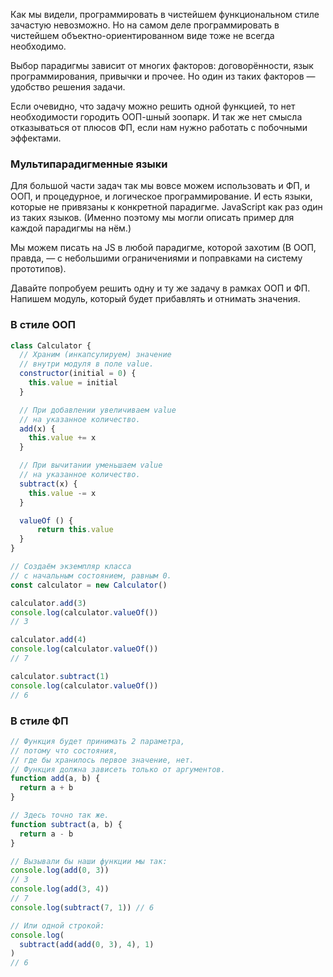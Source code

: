 Как мы видели, программировать в чистейшем функциональном стиле зачастую невозможно. Но на самом деле программировать в чистейшем объектно-ориентированном виде тоже не всегда необходимо.

Выбор парадигмы зависит от многих факторов: договорённости, язык программирования, привычки и прочее. Но один из таких факторов — удобство решения задачи.

Если очевидно, что задачу можно решить одной функцией, то нет необходимости городить ООП-шный зоопарк. И так же нет смысла отказываться от плюсов ФП, если нам нужно работать с побочными эффектами.

### Мультипарадигменные языки

Для большой части задач так мы вовсе можем использовать и ФП, и ООП, и процедурное, и логическое программирование. И есть языки, которые не привязаны к конкретной парадигме. JavaScript как раз один из таких языков. (Именно поэтому мы могли описать пример для каждой парадигмы на нём.)

Мы можем писать на JS в любой парадигме, которой захотим (В ООП, правда, — с небольшими ограничениями и поправками на систему прототипов).

Давайте попробуем решить одну и ту же задачу в рамках ООП и ФП. Напишем модуль, который будет прибавлять и отнимать значения.

### В стиле ООП

```js
class Calculator {
  // Храним (инкапсулируем) значение
  // внутри модуля в поле value.
  constructor(initial = 0) {
    this.value = initial
  }

  // При добавлении увеличиваем value
  // на указанное количество.
  add(x) {
    this.value += x
  }

  // При вычитании уменьшаем value
  // на указанное количество.
  subtract(x) {
    this.value -= x
  }

  valueOf () {
      return this.value
  }
}

// Создаём экземпляр класса
// с начальным состоянием, равным 0.
const calculator = new Calculator()

calculator.add(3)
console.log(calculator.valueOf())
// 3

calculator.add(4)
console.log(calculator.valueOf())
// 7

calculator.subtract(1)
console.log(calculator.valueOf())
// 6
```

### В стиле ФП

```js
// Функция будет принимать 2 параметра,
// потому что состояния,
// где бы хранилось первое значение, нет.
// Функция должна зависеть только от аргументов.
function add(a, b) {
  return a + b
}

// Здесь точно так же.
function subtract(a, b) {
  return a - b
}

// Вызывали бы наши функции мы так:
console.log(add(0, 3))
// 3
console.log(add(3, 4))
// 7
console.log(subtract(7, 1)) // 6

// Или одной строкой:
console.log(
  subtract(add(add(0, 3), 4), 1)
)
// 6
```
